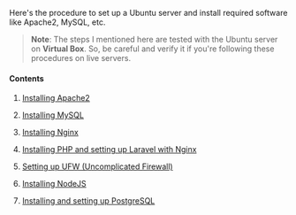 Here's the procedure to set up a Ubuntu server and install required software like Apache2, MySQL, etc.

>**Note**: The steps I mentioned here are tested with the Ubuntu server on **Virtual Box**. So, be careful and verify it if you're following these procedures on live servers.

#### Contents

1. [Installing Apache2](installing_apache2.md)

2. [Installing MySQL](installing_mysql8.md)

3. [Installing Nginx](installing_nginx.md)

4. [Installing PHP and setting up Laravel with Nginx](installing_php_laravel.md)

5. [Setting up UFW (Uncomplicated Firewall)](setting_up_ufw.md)

6. [Installing NodeJS](installing_nodejs.md)

7. [Installing and setting up PostgreSQL](installing_postgres12.md)